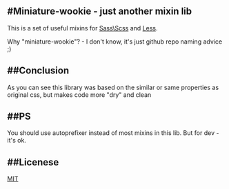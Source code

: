 #Miniature-wookie - just another mixin lib
---

This is a set of useful mixins for [Sass\Scss](http://sass-lang.com/) and [Less](http://lesscss.org/).

Why "miniature-wookie"? - I don't know, it's just github repo naming advice ;)



##Conclusion
---
As you can see this library was based on the similar or same properties as original css, but makes code more "dry" and clean

##PS
---
You should use autoprefixer instead of most mixins in this lib. But for dev - it's ok.

##Licenese
---
[MIT](http://opensource.org/licenses/MIT)
